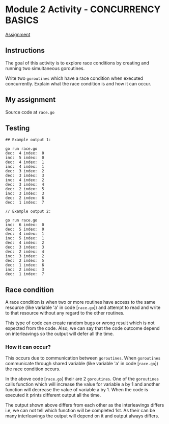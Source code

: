 # Module 2 Activity - CONCURRENCY BASICS

[Assignment](https://www.coursera.org/learn/golang-concurrency/peer/RAJ0V/module-2-activity)

## Instructions

The goal of this activity is to explore race conditions by creating and running two simultaneous goroutines.

Write two `goroutines` which have a race condition when executed concurrently. Explain what the race condition is and how it can occur.

## My assignment

Source code at `race.go`

## Testing

```text
## Example output 1:

go run race.go
dec:  4 index:  0
inc:  5 index:  0
dec:  4 index:  1
inc:  4 index:  1
dec:  3 index:  2
dec:  3 index:  3
inc:  4 index:  2
dec:  3 index:  4
dec:  2 index:  5
inc:  3 index:  3
dec:  2 index:  6
dec:  1 index:  7

// Example output 2:

go run race.go
inc:  6 index:  0
dec:  5 index:  0
dec:  4 index:  1
inc:  5 index:  1
dec:  4 index:  2
dec:  3 index:  3
dec:  2 index:  4
inc:  3 index:  2
dec:  2 index:  5
dec:  1 index:  6
inc:  2 index:  3
dec:  1 index:  7
```

## Race condition

A race condition is when two or more routines have access to the same resource (like variable 'a' in code [`race.go`]) and attempt to read and write to that resource without any regard to the other routines.

This type of code can create random bugs or wrong result which is not expected from the code. Also, we can say that the code outcome depend on interleavings so the output will defer all the time.

### How it can occur?

This occurs due to communication between `goroutines`. When `goroutines` communicate through shared variable (like variable 'a' in code [`race.go`]) the race condition occurs.

In the above code [`race.go`] their are 2 `goroutines`. One of the `goroutines` calls function which will increase the value for variable a by 1 and another function will decrease the value of variable a by 1. When the code is executed it prints different output all the time.

The output shown above differs from each other as the interleavings differs i.e, we can not tell which function will be completed 1st. As their can be many interleavings the output will depend on it and output always differs.
